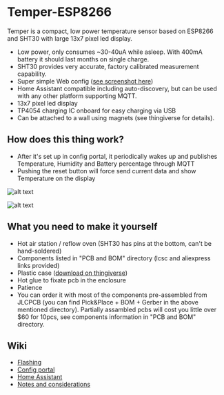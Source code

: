 # Temper-ESP8266
Temper is a compact, low power temperature sensor based on ESP8266 and SHT30 with large 13x7 pixel led display.  

- Low power, only consumes ~30-40uA while asleep. With 400mA battery it should last months on single charge.
- SHT30 provides very accurate, factory calibrated measurement capability.
- Super simple Web config ([see screenshot here](https://github.com/mcer12/Temper-ESP8266/wiki/Config-portal-&-OTA))
- Home Assistant compatible including auto-discovery, but can be used with any other platform supporting MQTT.
- 13x7 pixel led display
- TP4054 charging IC onboard for easy charging via USB
- Can be attached to a wall using magnets (see thingiverse for details).

## How does this thing work?
- After it's set up in config portal, it periodically wakes up and publishes Temperature, Humidity and Battery percentage through MQTT
- Pushing the reset button will force send current data and show Temperature on the display

![alt text](https://github.com/mcer12/Temper-ESP8266/raw/master/Images/with_cover_green.jpg)

![alt text](https://github.com/mcer12/Temper-ESP8266/raw/master/Images/pcb.jpg)

## What you need to make it yourself
- Hot air station / reflow oven (SHT30 has pins at the bottom, can't be hand-soldered)
- Components listed in "PCB and BOM" directory (lcsc and aliexpress links provided)
- Plastic case ([download on thingiverse](https://www.thingiverse.com/thing:4126709))
- Hot glue to fixate pcb in the enclosure
- Patience
- You can order it with most of the components pre-assembled from JLCPCB (you can find Pick&Place + BOM + Gerber in the above mentioned directory). Partially assambled pcbs will cost you little over $60 for 10pcs, see components information in "PCB and BOM" directory.

## Wiki
- [Flashing](https://github.com/mcer12/Temper-ESP8266/wiki/Flashing)
- [Config portal](https://github.com/mcer12/Temper-ESP8266/wiki/Config-portal-&-OTA)
- [Home Assistant](https://github.com/mcer12/Temper-ESP8266/wiki/Home-Assistant)
- [Notes and considerations](https://github.com/mcer12/Temper-ESP8266/wiki/Some-notes-and-considerations)
